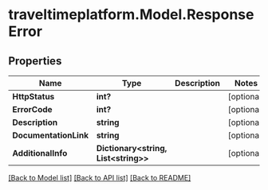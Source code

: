 
# traveltimeplatform.Model.ResponseError

## Properties

Name | Type | Description | Notes
------------ | ------------- | ------------- | -------------
**HttpStatus** | **int?** |  | [optional] 
**ErrorCode** | **int?** |  | [optional] 
**Description** | **string** |  | [optional] 
**DocumentationLink** | **string** |  | [optional] 
**AdditionalInfo** | **Dictionary&lt;string, List&lt;string&gt;&gt;** |  | [optional] 

[[Back to Model list]](../README.md#documentation-for-models)
[[Back to API list]](../README.md#documentation-for-api-endpoints)
[[Back to README]](../README.md)

